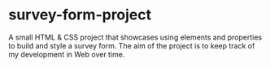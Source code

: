 # survey-form-project
A small HTML &amp; CSS project that showcases using elements and properties to build and style a survey form. The aim of the project is to keep track of my development in Web over time.
